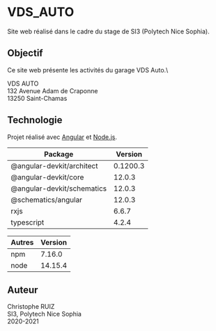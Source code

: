 # VDS_AUTO
Site web réalisé dans le cadre du stage de SI3 (Polytech Nice Sophia).

## Objectif
Ce site web présente les activités du garage VDS Auto.\

VDS AUTO\
132 Avenue Adam de Craponne\
13250 Saint-Chamas

## Technologie
Projet réalisé avec [Angular](https://angular.io) et [Node.js](https://nodejs.org/fr/).

|Package                    |Version            |
|---------------------------|-------------------|
|@angular-devkit/architect  |0.1200.3           |
|@angular-devkit/core       |12.0.3             |
|@angular-devkit/schematics |12.0.3             |
|@schematics/angular        |12.0.3             |
|rxjs                       |6.6.7              |
|typescript                 |4.2.4              |

|Autres|Version|
----------------------------|-------------------|
|npm                        |7.16.0             |
|node                       |14.15.4            |

## Auteur
Christophe RUIZ \
SI3, Polytech Nice Sophia \
2020-2021
